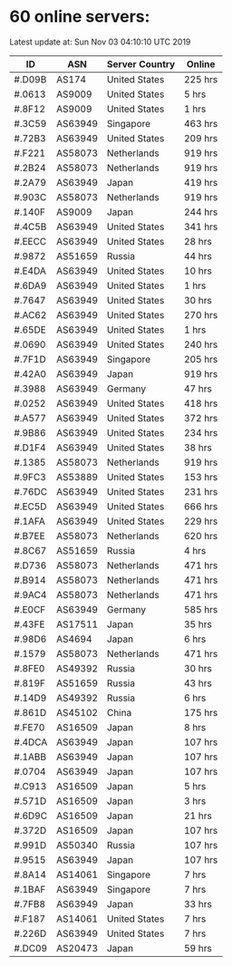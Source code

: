 # 60 online servers:

Latest update at: Sun Nov 03 04:10:10 UTC 2019

| ID | ASN | Server Country | Online |
| -- | --- | -------------- | ------ |
| #.D09B | AS174 | United States | 225 hrs |
| #.0613 | AS9009 | United States | 5 hrs |
| #.8F12 | AS9009 | United States | 1 hrs |
| #.3C59 | AS63949 | Singapore | 463 hrs |
| #.72B3 | AS63949 | United States | 209 hrs |
| #.F221 | AS58073 | Netherlands | 919 hrs |
| #.2B24 | AS58073 | Netherlands | 919 hrs |
| #.2A79 | AS63949 | Japan | 419 hrs |
| #.903C | AS58073 | Netherlands | 919 hrs |
| #.140F | AS9009 | Japan | 244 hrs |
| #.4C5B | AS63949 | United States | 341 hrs |
| #.EECC | AS63949 | United States | 28 hrs |
| #.9872 | AS51659 | Russia | 44 hrs |
| #.E4DA | AS63949 | United States | 10 hrs |
| #.6DA9 | AS63949 | United States | 1 hrs |
| #.7647 | AS63949 | United States | 30 hrs |
| #.AC62 | AS63949 | United States | 270 hrs |
| #.65DE | AS63949 | United States | 1 hrs |
| #.0690 | AS63949 | United States | 240 hrs |
| #.7F1D | AS63949 | Singapore | 205 hrs |
| #.42A0 | AS63949 | Japan | 919 hrs |
| #.3988 | AS63949 | Germany | 47 hrs |
| #.0252 | AS63949 | United States | 418 hrs |
| #.A577 | AS63949 | United States | 372 hrs |
| #.9B86 | AS63949 | United States | 234 hrs |
| #.D1F4 | AS63949 | United States | 38 hrs |
| #.1385 | AS58073 | Netherlands | 919 hrs |
| #.9FC3 | AS53889 | United States | 153 hrs |
| #.76DC | AS63949 | United States | 231 hrs |
| #.EC5D | AS63949 | United States | 666 hrs |
| #.1AFA | AS63949 | United States | 229 hrs |
| #.B7EE | AS58073 | Netherlands | 620 hrs |
| #.8C67 | AS51659 | Russia | 4 hrs |
| #.D736 | AS58073 | Netherlands | 471 hrs |
| #.B914 | AS58073 | Netherlands | 471 hrs |
| #.9AC4 | AS58073 | Netherlands | 471 hrs |
| #.E0CF | AS63949 | Germany | 585 hrs |
| #.43FE | AS17511 | Japan | 35 hrs |
| #.98D6 | AS4694 | Japan | 6 hrs |
| #.1579 | AS58073 | Netherlands | 471 hrs |
| #.8FE0 | AS49392 | Russia | 30 hrs |
| #.819F | AS51659 | Russia | 43 hrs |
| #.14D9 | AS49392 | Russia | 6 hrs |
| #.861D | AS45102 | China | 175 hrs |
| #.FE70 | AS16509 | Japan | 8 hrs |
| #.4DCA | AS63949 | Japan | 107 hrs |
| #.1ABB | AS63949 | Japan | 107 hrs |
| #.0704 | AS63949 | Japan | 107 hrs |
| #.C913 | AS16509 | Japan | 5 hrs |
| #.571D | AS16509 | Japan | 3 hrs |
| #.6D9C | AS16509 | Japan | 21 hrs |
| #.372D | AS16509 | Japan | 107 hrs |
| #.991D | AS50340 | Russia | 107 hrs |
| #.9515 | AS63949 | Japan | 107 hrs |
| #.8A14 | AS14061 | Singapore | 7 hrs |
| #.1BAF | AS63949 | Singapore | 7 hrs |
| #.7FB8 | AS63949 | Japan | 33 hrs |
| #.F187 | AS14061 | United States | 7 hrs |
| #.226D | AS63949 | United States | 7 hrs |
| #.DC09 | AS20473 | Japan | 59 hrs |

